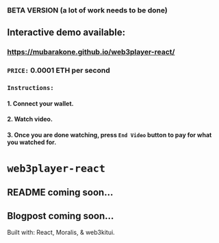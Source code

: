 ### BETA VERSION (a lot of work needs to be done)
## Interactive demo available: 
### https://mubarakone.github.io/web3player-react/
### `PRICE:` 0.0001 ETH per second
### `Instructions:`
#### 1. Connect your wallet.
#### 2. Watch video.
#### 3. Once you are done watching, press `End Video` button to pay for what you watched for.
# `web3player-react`
## README coming soon...
## Blogpost coming soon...
Built with: React, Moralis, & web3kitui.
